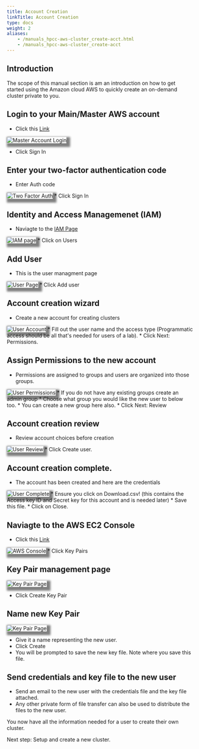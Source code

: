 ```yaml
---
title: Account Creation
linkTitle: Account Creation
type: docs
weight: 2
aliases:
    - /manuals_hpcc-aws-cluster_create-acct.html
    - /manuals_hpcc-aws-cluster_create-acct
---
```


## Introduction
The scope of this manual section is am an introduction on how to get started using the Amazon cloud AWS to quickly create an on-demand cluster private to you.

## Login to your Main/Master AWS account

* Click this <a href="https://console.aws.amazon.com/console/home" target="_blank"> Link </a>

<img style="box-shadow:5px 5px 5px 5px grey" src="/img/cloud-aws-login-1.png" title="Master Account Login" alt="Master Account Login">

* Click Sign In

## Enter your two-factor authentication code 
* Enter Auth code
<img style="box-shadow:5px 5px 5px 5px grey" src="/img/cloud-aws-2fauth.png" title="Two Factor Auth" alt="Two Factor Auth">
* Click Sign In

## Identity and Access Managemenet (IAM) 
* Naviagte to the <a href="https://console.aws.amazon.com/iam/home?region=us-west-1#/home" target="_blank"> IAM Page </a>
<img style="box-shadow:5px 5px 5px 5px grey" src="/img/cloud-aws-iam-page.png" title="IAM page" alt="IAM page">
* Click on Users

## Add User 
* This is the user managment page
<img style="box-shadow:5px 5px 5px 5px grey" src="/img/cloud-aws-users-page.png" title="User Page" alt="User Page">
* Click Add user

## Account creation wizard
* Create a new account for creating clusters
<img style="box-shadow:5px 5px 5px 5px grey" src="/img/cloud-aws-add-user-account.png" title="User Account" alt="User Account">
* Fill out the user name and the access type (Programmatic access should be all that's needed for users of a lab).
* Click Next: Permissions.

## Assign Permissions to the new account
* Permissions are assigned to groups and users are organized into those groups.
<img style="box-shadow:5px 5px 5px 5px grey" src="/img/cloud-aws-add-user-permissions.png" title="User Permissions" alt="User Permissions">
* If you do not have any existing groups create an admin group
* Choose what group you would like the new user to below too.
* You can create a new group here also.
* Click Next: Review

## Account creation review 
* Review account choices before creation
<img style="box-shadow:5px 5px 5px 5px grey" src="/img/cloud-aws-add-user-review.png" title="User Review" alt="User Review">
* Click Create user.

## Account creation complete.
* The account has been created and here are the credentials
<img style="box-shadow:5px 5px 5px 5px grey" src="/img/cloud-aws-add-user-complete.png" title="User Complete" alt="User Complete">
* Ensure you click on Download.csv! (this contains the Access key ID and Secret key for this account and is needed later)
* Save this file.
* Click on Close.

## Naviagte to the AWS EC2 Console
* Click this <a href="https://us-west-1.console.aws.amazon.com/ec2/v2/home?region=us-west-1#Home" target="_blank"> Link </a>
<img style="box-shadow:5px 5px 5px 5px grey" src="/img/cloud-aws-console.png" title="AWS Console" alt="AWS Console">
* Click Key Pairs

## Key Pair management page
<img style="box-shadow:5px 5px 5px 5px grey" src="/img/cloud-aws-key-pair-page.png" title="Key Pair Page" alt="Key Pair Page">

* Click Create Key Pair

## Name new Key Pair
<img style="box-shadow:5px 5px 5px 5px grey" src="/img/cloud-aws-key-pair-name.png" title="Key Pair Name" alt="Key Pair Page">

* Give it a name representing the new user.
* Click Create
* You will be prompted to save the new key file. Note where you save this file.


## Send credentials and key file to the new user
* Send an email to the new user with the credentials file and the key file attached.
* Any other private form of file transfer can also be used to distribute the files to the new user.


You now have all the information needed for a user to create their own cluster.

Next step:
Setup and create a new cluster.


